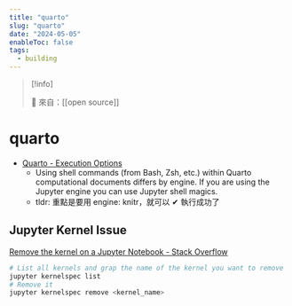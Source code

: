 ```yaml
---
title: "quarto"
slug: "quarto"
date: "2024-05-05"
enableToc: false
tags:
  - building
---
```


> [!info]
>
> 🌱 來自：[[open source]]

# quarto

- [Quarto - Execution Options](https://quarto.org/docs/computations/execution-options.html#shell-commands)
  - Using shell commands (from Bash, Zsh, etc.) within Quarto computational documents differs by engine. If you are using the Jupyter engine you can use Jupyter shell magics.
  - tldr: 重點是要用 engine: knitr，就可以 ✔ 執行成功了

## Jupyter Kernel Issue

[Remove the kernel on a Jupyter Notebook - Stack Overflow](https://stackoverflow.com/questions/42635310/remove-the-kernel-on-a-jupyter-notebook)

```bash
# List all kernels and grap the name of the kernel you want to remove
jupyter kernelspec list
# Remove it
jupyter kernelspec remove <kernel_name>
```
